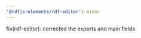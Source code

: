 ```yaml
---
'@rdfjs-elements/rdf-editor': minor
---
```


fix(rdf-editor): corrected the exports and main fields
